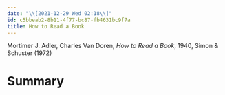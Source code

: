 ```yaml
---
date: "\\[2021-12-29 Wed 02:18\\]"
id: c5bbeab2-8b11-4f77-bc87-fb4631bc9f7a
title: How to Read a Book
---
```


Mortimer J. Adler, Charles Van Doren, *How to Read a Book*, 1940, Simon & Schuster (1972)

# Summary
